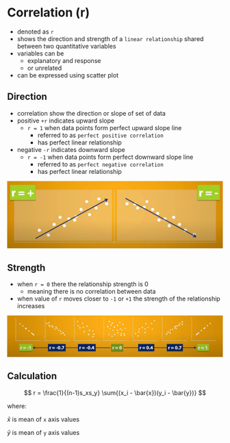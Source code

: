 # Correlation (r)

* denoted as `r`
* shows the direction and strength of a `linear relationship` shared between two quantitative variables
* variables can be
  * explanatory and response
  * or unrelated
* can be expressed using scatter plot

## Direction

* correlation show the direction or slope of set of data
* positive `+r` indicates upward slope
  * `r = 1` when data points form perfect upward slope line
    * referred to as `perfect positive correlation`
    * has perfect linear relationship
* negative `-r` indicates downward slope
  * `r = -1` when data points form perfect downward slope line
    * referred to as `perfect negative correlation`
    * has perfect linear relationship

![Image Correlation Direction](img/005.correlation_and_regression-1003085730.png)

## Strength

* when `r = 0` there the relationship strength is 0
  * meaning there is no correlation between data 
* when value of `r` moves closer to `-1` or `+1` the strength of the relationship increases

![Image Correlation Strength](img/005.correlation_and_regression-1003090359.png)

## Calculation

$$
r = \frac{1}{(n-1)s_xs_y} \sum{(x_i - \bar{x})(y_i - \bar{y})}
$$

where:

$\bar{x}$ is mean of `x` axis values

$\bar{y}$ is mean of `y` axis values